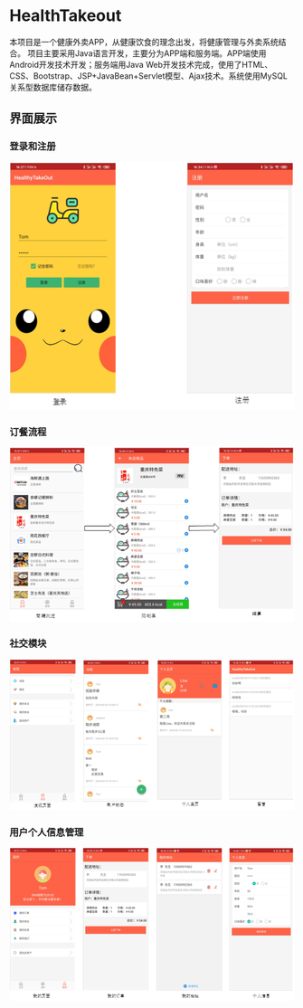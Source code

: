 # HealthTakeout
本项目是一个健康外卖APP，从健康饮食的理念出发，将健康管理与外卖系统结合。
项目主要采用Java语言开发，主要分为APP端和服务端。APP端使用Android开发技术开发；服务端用Java Web开发技术完成，使用了HTML、CSS、Bootstrap、JSP+JavaBean+Servlet模型、Ajax技术。系统使用MySQL关系型数据库储存数据。


## 界面展示
### 登录和注册
![image](https://github.com/Megland/HealthTakeout/blob/master/images/Signin%20and%20login.png)
### 订餐流程
![image](https://github.com/Megland/HealthTakeout/blob/master/images/Order.png)
### 社交模块
![image](https://github.com/Megland/HealthTakeout/blob/master/images/Social.png)
### 用户个人信息管理
![image](https://github.com/Megland/HealthTakeout/blob/master/images/Personal.png)
